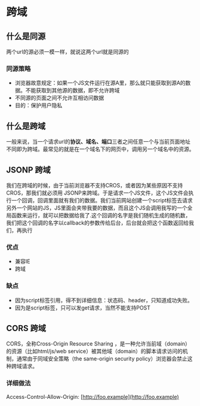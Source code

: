 
# 跨域

## 什么是同源

两个url的源必须一模一样，就说这两个url就是同源的

### 同源策略

- 浏览器故意规定：如果一个JS文件运行在源A里，那么就只能获取到源A的数据。不能获取到其他源的数据，即不允许跨域
- 不同源的页面之间不允许互相访问数据
- 目的：保护用户隐私

## 什么是跨域

一般来说，当一个请求url的**协议、域名、端口**三者之间任意一个与当前页面地址不同即为跨域。最常见的就是在一个域名下的网页中，调用另一个域名中的资源。

## JSONP 跨域

我们在跨域的时候，由于当前浏览器不支持CROS，或者因为某些原因不支持CROS，那我们就必须用
JSONP来跨域。于是请求一个JS文件，这个JS文件会执行一个回调，回调里面就有我们的数据。我们当前网站创建一个script标签去请求另外一个网站的JS，JS里面会夹带我要的数据，而且这个JS会调用我写的一个全局函数来运行，就可以把数据给我了.这个回调的名字是我们随机生成的随机数，我们把这个回调的名字以callback的参数传给后台，后台就会把这个函数返回给我们，再执行

### 优点

- 兼容IE
- 跨域

### 缺点

- 因为script标签引用，得不到详细信息：状态码、header，只知道成功失败。
- 因为是script标签，只可以发get请求，当然不能支持POST

## CORS 跨域

CORS，全称Cross-Origin Resource Sharing  ，是一种允许当前域（domain）的资源（比如html/js/web service）被其他域（domain）的脚本请求访问的机制，通常由于同域安全策略（the same-origin security policy）浏览器会禁止这种跨域请求。

### 详细做法

Access-Control-Allow-Origin: [http://foo.example](http://foo.example)

